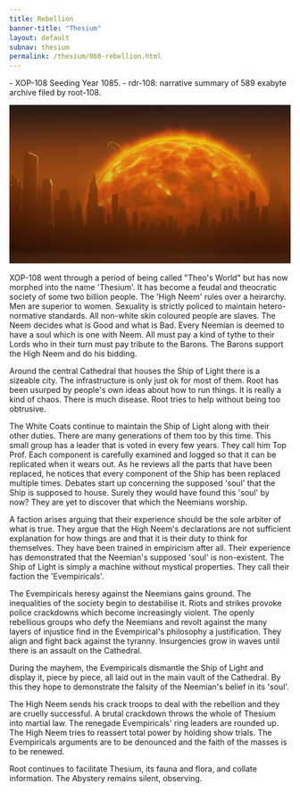 ```yaml
---
title: Rebellion 
banner-title: "Thesium" 
layout: default 
subnav: thesium 
permalink: /thesium/060-rebellion.html
---
```


<div class="data">
- XOP-108 Seeding Year 1085.
- rdr-108: narrative summary of 589 exabyte archive filed by root-108.  
</div>

![main sequence has ended - capn-damo deviantart.com](/assets/images/Thesium/main-sequence-has-ended.jpg)

XOP-108 went through a period of being called "Theo's World" but has now
morphed into the name 'Thesium'. It has become a feudal and theocratic society
of some two billion people. The 'High Neem' rules over a heirarchy. Men are
superior to women. Sexuality is strictly policed to maintain hetero-normative
standards. All non-white skin coloured people are slaves. The Neem decides what
is Good and what is Bad. Every Neemian is deemed to have a soul which is one
with Neem. All must pay a kind of tythe to their Lords who in their turn must
pay tribute to the Barons. The Barons support the High Neem and do his bidding.   

Around the central Cathedral that houses the Ship of Light there is a sizeable
city. The infrastructure is only just ok for most of them. Root has been
usurped by people's own ideas about how to run things. It is really a kind of
chaos. There is much disease. Root tries to help without being too obtrusive.  

The White Coats continue to maintain the Ship of Light along with their other
duties. There are many generations of them too by this time. This small group
has a leader that is voted in every few years. They call him Top Prof. Each
component is carefully examined and logged so that it can be replicated when it
wears out. As he reviews all the parts that have been replaced, he notices 
that every component of the Ship has been replaced multiple times. Debates
start up concerning the supposed 'soul' that the Ship is supposed to house.
Surely they would have found this 'soul' by now? They are yet to discover that
which the Neemians worship.

A faction arises arguing that their experience should be the sole arbiter of
what is true. They argue that the High Neem's declarations are not
sufficient explanation for how things are and that it is their duty to think
for themselves. They have been trained in empiricism after all. Their
experience has demonstrated that the Neemian's supposed 'soul' is non-existent.
The Ship of Light is simply a machine without mystical properties. They call
their faction the 'Evempiricals'.

The Evempiricals heresy against the Neemians gains ground. The inequalities of
the society begin to destabilise it. Riots and strikes provoke police
crackdowns which become increasingly violent. The openly rebellious groups who
defy the Neemians and revolt against the many layers of injustice find in the
Evempirical's philosophy a justification. They align and fight back against the
tyranny. Insurgencies grow in waves until there is an assault on the Cathedral.  

During the mayhem, the Evempiricals dismantle the Ship of Light and display it,
piece by piece, all laid out in the main vault of the Cathedral. By this they
hope to demonstrate the falsity of the Neemian's belief in its 'soul'.   

The High Neem sends his crack troops to deal with the rebellion and they are
cruelly successful. A brutal crackdown throws the whole of Thesium into martial
law. The renegade Evempiricals' ring leaders are rounded up. The High Neem
tries to reassert total power by holding show trials. The Evempiricals
arguments are to be denounced and the faith of the masses is to be
renewed.

Root continues to facilitate Thesium, its fauna and flora, and collate
information. The Abystery remains silent, observing.

